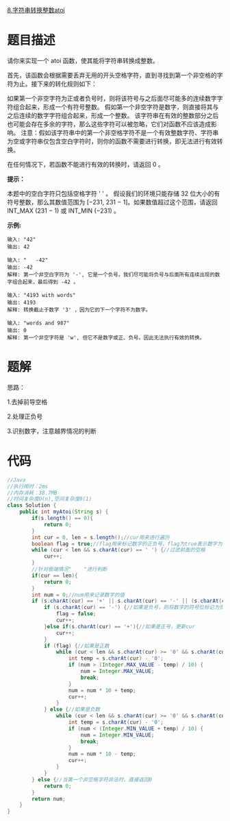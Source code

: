 [8.字符串转换整数atoi](https://leetcode-cn.com/problems/string-to-integer-atoi/)

# 题目描述

请你来实现一个 atoi 函数，使其能将字符串转换成整数。

首先，该函数会根据需要丢弃无用的开头空格字符，直到寻找到第一个非空格的字符为止。接下来的转化规则如下：

如果第一个非空字符为正或者负号时，则将该符号与之后面尽可能多的连续数字字符组合起来，形成一个有符号整数。
假如第一个非空字符是数字，则直接将其与之后连续的数字字符组合起来，形成一个整数。
该字符串在有效的整数部分之后也可能会存在多余的字符，那么这些字符可以被忽略，它们对函数不应该造成影响。
注意：假如该字符串中的第一个非空格字符不是一个有效整数字符、字符串为空或字符串仅包含空白字符时，则你的函数不需要进行转换，即无法进行有效转换。

在任何情况下，若函数不能进行有效的转换时，请返回 0 。

**提示：**

本题中的空白字符只包括空格字符 ' ' 。
假设我们的环境只能存储 32 位大小的有符号整数，那么其数值范围为 [−231,  231 − 1]。如果数值超过这个范围，请返回  INT_MAX (231 − 1) 或 INT_MIN (−231) 。

**示例:**

```
输入: "42"
输出: 42

输入: "   -42"
输出: -42
解释: 第一个非空白字符为 '-', 它是一个负号。我们尽可能将负号与后面所有连续出现的数字组合起来，最后得到 -42 。

输入: "4193 with words"
输出: 4193
解释: 转换截止于数字 '3' ，因为它的下一个字符不为数字。

输入: "words and 987"
输出: 0
解释: 第一个非空字符是 'w', 但它不是数字或正、负号。因此无法执行有效的转换。
```

# 题解

思路：

1.去掉前导空格

2.处理正负号

3.识别数字，注意越界情况的判断

# 代码

```java
//Java
//执行用时：2ms
//内存消耗：38.7MB
//时间复杂度O(n),空间复杂度0(1)
class Solution {
    public int myAtoi(String s) {
        if(s.length() == 0){
            return 0;
        }
        int cur = 0, len = s.length();//cur用来进行遍历
        boolean flag = true;//flag用来标记数字的正负号，flag为true表示数字为正
        while (cur < len && s.charAt(cur) == ' ') {//过滤前面的空格
            cur++;
        }
        //针对极端情况"    "进行判断
        if(cur == len){
            return 0;
        }
        int num = 0;//num用来记录数字的值
        if (s.charAt(cur) == '+' || s.charAt(cur) == '-' || (s.charAt(cur) >= '0' && s.charAt(cur) <= '9')) {
            if (s.charAt(cur) == '-') {//如果是负号，则将数字的符号位标记为负
                flag = false;
                cur++;
            }else if(s.charAt(cur) == '+'){//如果是正号，更新cur
                cur++;
            }
            if (flag) {//如果是正数
                while (cur < len && s.charAt(cur) >= '0' && s.charAt(cur) <= '9') {
                    int temp = s.charAt(cur) - '0';
                    if (num > (Integer.MAX_VALUE - temp) / 10) {
                        num = Integer.MAX_VALUE;
                        break;
                    }
                    num = num * 10 + temp;
                    cur++;
                }
            } else {//如果是负数
                while (cur < len && s.charAt(cur) >= '0' && s.charAt(cur) <= '9') {
                    int temp = s.charAt(cur) - '0';
                    if (num < (Integer.MIN_VALUE + temp) / 10) {
                        num = Integer.MIN_VALUE;
                        break;
                    }
                    num = num * 10 - temp;
                    cur++;
                }
            }
        } else {//当第一个非空格字符非法时，直接返回0
            return 0;
        }
        return num;
    }
}
```


